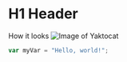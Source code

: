 # H1 Header #
How it looks
![Image of Yaktocat](https://octodex.github.com/images/yaktocat.png)
``` javascript
var myVar = "Hello, world!";
```
